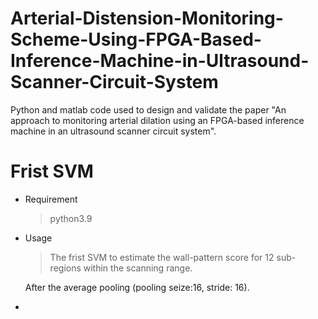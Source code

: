 # Arterial-Distension-Monitoring-Scheme-Using-FPGA-Based-Inference-Machine-in-Ultrasound-Scanner-Circuit-System
Python and matlab code used to design and validate the paper "An approach to monitoring arterial dilation using an FPGA-based inference machine in an ultrasound scanner circuit system".

# Frist SVM
* Requirement
    > python3.9

* Usage
    >The frist SVM to estimate the wall-pattern score for 12 sub-regions within the scanning range.
    
    After the average pooling (pooling seize:16, stride: 16).
    
* 

    

